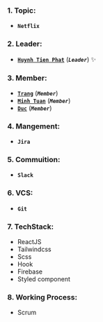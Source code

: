 ### 1. Topic:

- **`Netflix`**

### 2. Leader:

- [**`Huynh Tien Phat`**](https://github.com/phat011201) (**_`Leader`_**) ✨

### 3. Member:

- [**`Trang`**](https://github.com/thuytrangtran0304) (**_`Member`_**)
- [**`Minh Tuan`**](https://github.com/TuanMinhTran) (**_`Member`_**)
- [**`Duc`**](https://github.com/HoangDuc56199) (**_`Member`_**)

### 4. Mangement:

- **`Jira`**

### 5. Commuition:

- **`Slack`**

### 6. VCS:

- **`Git`**

### 7. TechStack:

- ReactJS
- Tailwindcss
- Scss
- Hook
- Firebase
- Styled component

### 8. Working Process:

- Scrum
